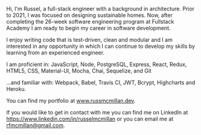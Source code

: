 Hi, I'm Russel, a full-stack engineer with a background in architecture. Prior to 2021, I was focused on designing sustainable homes. 
Now, after completing the 26-week software engineering program at Fullstack Academy I am ready to begin my career in software development.

I enjoy writing code that is test-driven, clean and modular and I am interested in any opportunity in which I can continue to develop my skills 
by learning from an experienced engineer.

I am proficient in: JavaScript, Node, PostgreSQL, Express, React, Redux, HTML5, CSS, Material-UI, Mocha, Chai, Sequelize, and Git

...and familiar with: Webpack, Babel, Travis CI, JWT, Bcrypt, Highcharts and Heroku.

You can find my portfolio at www.russmcmillan.dev.

If you would like to get in contact with me you can find me on LinkedIn at https://www.linkedin.com/in/russelmcmillan or you can email me at rfmcmillan@gmail.com.
